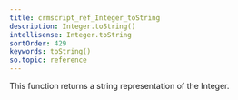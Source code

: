```yaml
---
title: crmscript_ref_Integer_toString
description: Integer.toString()
intellisense: Integer.toString
sortOrder: 429
keywords: toString()
so.topic: reference
---
```


This function returns a string representation of the Integer.


